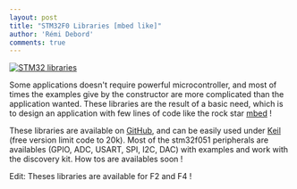 ```yaml
---
layout: post
title: "STM32F0 Libraries [mbed like]"
author: 'Rémi Debord'
comments: true
---
```

[![STM32 libraries](../../../uploads/DSC_4723_1.jpg)](../../../uploads/DSC_4723_1.jpg)
        
Some applications doesn't require powerful microcontroller, and most of times the examples give by the constructor are more complicated than the application wanted. These libraries are the result of a basic need, which is to design an application with few lines of code like the rock star [mbed](http://www.keil.com/arm/mdk.asp) !

These libraries are available on [GitHub](https://github.com/remidebord/STM32F0), and can be easily used under [Keil](http://www.keil.com/arm/mdk.asp) (free version limit code to 20k).
Most of the stm32f051 peripherals are availables (GPIO, ADC, USART, SPI, I2C, DAC) with examples and work with the discovery kit. How tos are availables soon !

Edit: Theses libraries are available for F2 and F4 !
